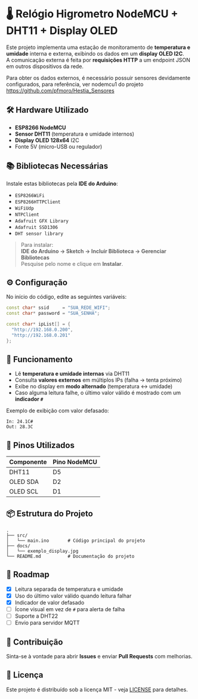 


# 🌡️ Relógio Higrometro NodeMCU + DHT11 + Display OLED

Este projeto implementa uma estação de monitoramento de **temperatura e umidade** interna e externa, exibindo os dados em um **display OLED I2C**.  
A comunicação externa é feita por **requisições HTTP** a um endpoint JSON em outros dispositivos da rede.

Para obter os dados externos, é necessário possuir sensores devidamente configurados, para referência, ver nodemcu1 do projeto https://github.com/pfmoro/Hestia_Sensores

## 🛠️ Hardware Utilizado
- **ESP8266 NodeMCU**
- **Sensor DHT11** (temperatura e umidade internos)
- **Display OLED 128x64** I2C
- Fonte 5V (micro-USB ou regulador)

## 📚 Bibliotecas Necessárias
Instale estas bibliotecas pela **IDE do Arduino**:
- `ESP8266WiFi`
- `ESP8266HTTPClient`
- `WiFiUdp`
- `NTPClient`
- `Adafruit GFX Library`
- `Adafruit SSD1306`
- `DHT sensor library`

> Para instalar:  
> **IDE do Arduino → Sketch → Incluir Biblioteca → Gerenciar Bibliotecas**  
> Pesquise pelo nome e clique em **Instalar**.

## ⚙️ Configuração
No início do código, edite as seguintes variáveis:
```cpp
const char* ssid     = "SUA_REDE_WIFI";
const char* password = "SUA_SENHA";

const char* ipList[] = {
  "http://192.168.0.200",
  "http://192.168.0.201"
};
````

## 🧠 Funcionamento

* Lê **temperatura e umidade internas** via DHT11
* Consulta **valores externos** em múltiplos IPs (falha → tenta próximo)
* Exibe no display em **modo alternado** (temperatura ↔ umidade)
* Caso alguma leitura falhe, o último valor válido é mostrado com um **indicador `#`**

Exemplo de exibição com valor defasado:

```
In: 24.1C#
Out: 28.3C
```

## 🔧 Pinos Utilizados

| Componente | Pino NodeMCU |
| ---------- | ------------ |
| DHT11      | D5           |
| OLED SDA   | D2           |
| OLED SCL   | D1           |

## 📦 Estrutura do Projeto

```
.
├── src/
│   └── main.ino       # Código principal do projeto
├── docs/
│   └── exemplo_display.jpg
└── README.md          # Documentação do projeto
```

## 🚀 Roadmap

* [x] Leitura separada de temperatura e umidade
* [x] Uso do último valor válido quando leitura falhar
* [x] Indicador de valor defasado
* [ ] Ícone visual em vez de `#` para alerta de falha
* [ ] Suporte a DHT22
* [ ] Envio para servidor MQTT

## 🤝 Contribuição

Sinta-se à vontade para abrir **Issues** e enviar **Pull Requests** com melhorias.

## 📄 Licença

Este projeto é distribuído sob a licença MIT - veja [LICENSE](LICENSE) para detalhes.



